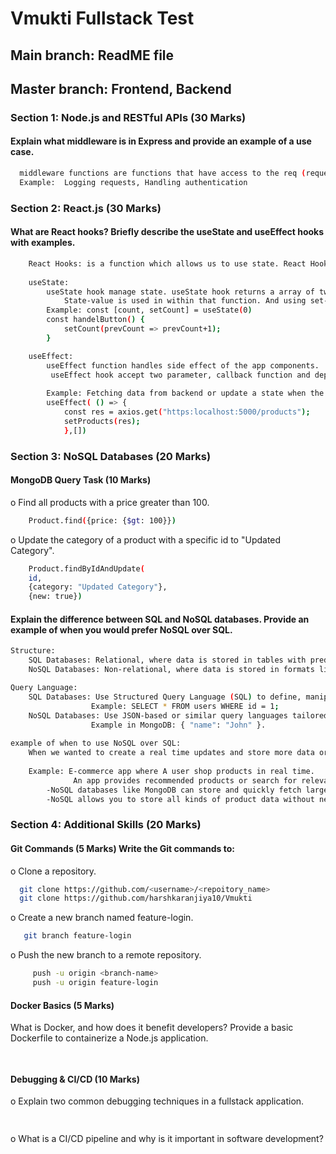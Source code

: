 
# Vmukti Fullstack Test

## Main branch: ReadME file
## Master branch: Frontend, Backend


### Section 1: Node.js and RESTful APIs (30 Marks)
#### Explain what middleware is in Express and provide an example of a use case.

```bash
  middleware functions are functions that have access to the req (request), res (response), and next objects. 
  Example:  Logging requests, Handling authentication
```

### Section 2: React.js (30 Marks) 
#### What are React hooks? Briefly describe the useState and useEffect hooks with examples.  
```bash
    React Hooks: is a function which allows us to use state. React Hooks provides side effects, manage state without writing a class components.
    
    useState:
        useState hook manage state. useState hook returns a array of two element. first is state value and second element is function.
            State-value is used in within that function. And using set-function we change the value of the state.
        Example: const [count, setCount] = useState(0)
        const handelButton() {
            setCount(prevCount => prevCount+1);
        }

    useEffect:
        useEffect function handles side effect of the app components.
         useEffect hook accept two parameter, callback function and dependencies (optional). 
        
        Example: Fetching data from backend or update a state when the dependencies get change.
        useEffect( () => {
            const res = axios.get("https:localhost:5000/products");
            setProducts(res);
            },[])

```

### Section 3: NoSQL Databases (20 Marks)
#### MongoDB Query Task (10 Marks) 
o Find all products with a price greater than 100. 
```bash
    Product.find({price: {$gt: 100}})
```
o Update the category of a product with a specific id to "Updated Category".
```bash
    Product.findByIdAndUpdate(
    id, 
    {category: "Updated Category"}, 
    {new: true})
```

#### Explain the difference between SQL and NoSQL databases. Provide an example of when you would prefer NoSQL over SQL.
```bash
Structure:
    SQL Databases: Relational, where data is stored in tables with predefined rows and columns.
    NoSQL Databases: Non-relational, where data is stored in formats like key-value pairs, documents, wide-columns, or graphs.

Query Language:
    SQL Databases: Use Structured Query Language (SQL) to define, manipulate, and query data.
                  Example: SELECT * FROM users WHERE id = 1;
    NoSQL Databases: Use JSON-based or similar query languages tailored to the database type.
                  Example in MongoDB: { "name": "John" }.
     
example of when to use NoSQL over SQL:
    When we wanted to create a real time updates and store more data or retrive more data from database. Then use NOSQL.
    
    Example: E-commerce app where A user shop products in real time.
              An app provides recommended products or search for relevant products.
        -NoSQL databases like MongoDB can store and quickly fetch large amounts of user
        -NoSQL allows you to store all kinds of product data without needing a fixed table structure. 
```

### Section 4: Additional Skills (20 Marks) 
#### Git Commands (5 Marks) Write the Git commands to: 
o Clone a repository.

```bash
  git clone https://github.com/<username>/<repoitory_name>
  git clone https://github.com/harshkaranjiya10/Vmukti
``` 

o Create a new branch named feature-login. 
```bash
   git branch feature-login
``` 

o Push the new branch to a remote repository. 
```bash 
     push -u origin <branch-name>
     push -u origin feature-login
```

#### Docker Basics (5 Marks) 
What is Docker, and how does it benefit developers? Provide a basic Dockerfile to containerize a Node.js application. 
```bash 
     
```

#### Debugging & CI/CD (10 Marks) 
o Explain two common debugging techniques in a fullstack application. 
```bash 
     
```
o What is a CI/CD pipeline and why is it important in software development?
```bash
  
```  
